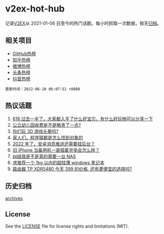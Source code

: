 # v2ex-hot-hub

 记录[V2EX](https://www.v2ex.com/)从 2021-01-06 日至今的热门话题。每小时抓取一次数据，按天[归档](archives)。
 
 ## 相关项目

- [GitHub热榜](https://github.com/snaildev/github-hot-hub)
- [知乎热榜](https://github.com/snaildev/zhihu-hot-hub)
- [微博热榜](https://github.com/snaildev/weibo-hot-hub)
- [头条热榜](https://github.com/snaildev/toutiao-hot-hub)
- [抖音热榜](https://github.com/snaildev/douyin-hot-hub)


 `更新时间：2022-06-10 06:07:51 +0800`

## 热议话题

1. [618 过去一半了，大家都入手了什么好宝贝，有什么好玩物可以分享一下](https://www.v2ex.com/t/858319)
1. [公立幼儿园收费是不是略贵了一点?](https://www.v2ex.com/t/858347)
1. [你们玩 3D 游戏头晕吗?](https://www.v2ex.com/t/858399)
1. [家人们，程序猿都是怎么找到对象的](https://www.v2ex.com/t/858333)
1. [2022 年了，安卓消息推送还需要挂后台？](https://www.v2ex.com/t/858309)
1. [旧 iPhone 当备用机一直插着充电会怎么样？](https://www.v2ex.com/t/858304)
1. [纠结我是不是真的需要一台 NAS](https://www.v2ex.com/t/858400)
1. [求推荐一个 1kg 以内的超轻薄 windows 笔记本](https://www.v2ex.com/t/858312)
1. [路由器 TP XDR5480 今天 399 的价格, 还有更便宜的选择吗?](https://www.v2ex.com/t/858314)

## 历史归档

[archives](archives)

## License

See the [LICENSE](LICENSE) file for license rights and limitations (MIT).
